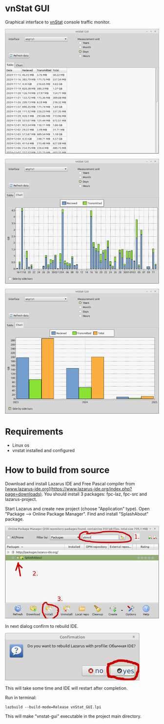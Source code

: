# vnStat GUI

Graphical interface to [vnStat](https://en.wikipedia.org/wiki/VnStat) console traffic monitor.

![](screenshots/1.png "")

![](screenshots/2.png "")

![](screenshots/3.png "")

# Requirements

- Linux os
- vnstat installed and configured

# How to build from source

Download and install Lazarus IDE and Free Pascal compiler from [www.lazarus-ide.org](https://www.lazarus-ide.org/index.php?page=downloads). You should install 3 packages: fpc-laz, fpc-src and lazarus-project.

Start Lazarus and create new project (choose "Application" type). Open "Package --> Online Package Manager". Find and install "SplashAbout" package.

![](screenshots/build/1.png "")

In next dialog confirm to rebuild IDE.

![](screenshots/build/2.png "")

This will take some time and IDE will restart after completion.

Run in terminal:
```
lazbuild --build-mode=Release vnStat_GUI.lpi
```

This will make "vnstat-gui" executable in the project main directory.